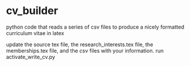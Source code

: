 # cv_builder
python code that reads a series of csv files to produce a nicely formatted curriculum vitae in latex

update the source tex file, the research_interests.tex file, the memberships.tex file, and the csv files with your information. run activate_write_cv.py 


